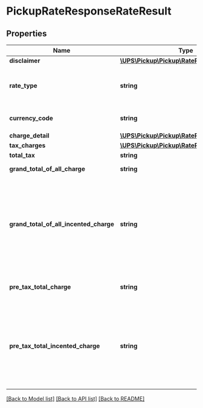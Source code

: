 # PickupRateResponseRateResult

## Properties
Name | Type | Description | Notes
------------ | ------------- | ------------- | -------------
**disclaimer** | [**\UPS\Pickup\Pickup\RateResultDisclaimer**](RateResultDisclaimer.md) |  | [optional] 
**rate_type** | **string** | Indicates the pickup is rated as same-day or future-day pickup. SD &#x3D; Same-day Pickup FD &#x3D; Future-day Pickup | [optional] 
**currency_code** | **string** | IATA currency codes for the pickup charge. Such as USD | 
**charge_detail** | [**\UPS\Pickup\Pickup\RateResultChargeDetail**](RateResultChargeDetail.md) |  | [optional] 
**tax_charges** | [**\UPS\Pickup\Pickup\RateResultTaxCharges**](RateResultTaxCharges.md) |  | [optional] 
**total_tax** | **string** | The sum of all taxes. | [optional] 
**grand_total_of_all_charge** | **string** | The grand total of each charge and applied tax. | [optional] 
**grand_total_of_all_incented_charge** | **string** | The grand total of each incented charge and applied tax. Only present if 1. UserLevelDiscountIndicator &#x3D; Y and User Level Promotion is applied to the pickup or 2 .if any incentive rate is applied to the pickup and SubVersion on the request is greater than or equal to 1707. | [optional] 
**pre_tax_total_charge** | **string** | Total of charges before taxes. Only present when tax details requested in input. | [optional] 
**pre_tax_total_incented_charge** | **string** | Total of incented charges before taxes. Only present if 1. UserLevelDiscountIndicator &#x3D; Y and User Level Promotion is applied to the pickup or 2 .if any incentive rate is applied to the pickup and SubVersion on the request is greater than or equal to 1707. | [optional] 

[[Back to Model list]](../../README.md#documentation-for-models) [[Back to API list]](../../README.md#documentation-for-api-endpoints) [[Back to README]](../../README.md)

